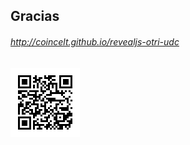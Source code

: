 ##  Gracias

###### http://coincelt.github.io/revealjs-otri-udc <!-- .element: style="color:#2A5DB0;" -->
![Presentación QR](resources/qrurl.png)<!-- .element: style="border:0px;" -->